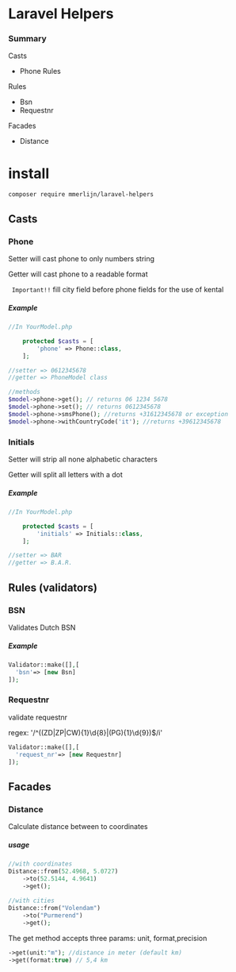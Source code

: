 # Laravel Helpers

### Summary

Casts

- Phone Rules

Rules

- Bsn
- Requestnr

Facades

- Distance

# install

```
composer require mmerlijn/laravel-helpers
```

## Casts

### Phone

Setter will cast phone to only numbers string

Getter will cast phone to a readable format

`` Important!!`` fill city field before phone fields for the use of kental

##### Example

```php
//In YourModel.php

    protected $casts = [
        'phone' => Phone::class,
    ];

//setter => 0612345678
//getter => PhoneModel class

//methods
$model->phone->get(); // returns 06 1234 5678
$model->phone->set(); // returns 0612345678
$model->phone->smsPhone(); //returns +31612345678 or exception
$model->phone->withCountryCode('it'); //returns +39612345678
```

### Initials

Setter will strip all none alphabetic characters

Getter will split all letters with a dot

##### Example

```php
//In YourModel.php

    protected $casts = [
        'initials' => Initials::class,
    ];

//setter => BAR
//getter => B.A.R.
```

## Rules (validators)

### BSN

Validates Dutch BSN

##### Example

```php
Validator::make([],[
  'bsn'=> [new Bsn]
]);
```

### Requestnr

validate requestnr

regex: '/^((ZD|ZP|CW){1}\d{8}|(PG){1}\d{9})$/i'

```php
Validator::make([],[
  'request_nr'=> [new Requestnr]
]);
```

## Facades

### Distance

Calculate distance between to coordinates

##### usage

```php
//with coordinates
Distance::from(52.4968, 5.0727)
    ->to(52.5144, 4.9641)
    ->get();
    
//with cities
Distance::from("Volendam")
    ->to("Purmerend")
    ->get();
```

The get method accepts three params: unit, format,precision

```php
->get(unit:"m"); //distance in meter (default km)
->get(format:true) // 5,4 km
```